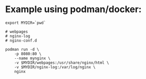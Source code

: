 # Example using podman/docker:

```
export MYDIR=`pwd`

# webpages
# nginx-log
# nginx-conf.d

podman run -d \
    -p 8080:80 \
    --name mynginx \
    -v $MYDIR/webpages:/usr/share/nginx/html \
    -v $MYDIR/nginx-log:/var/log/nginx \
    nginx
```

